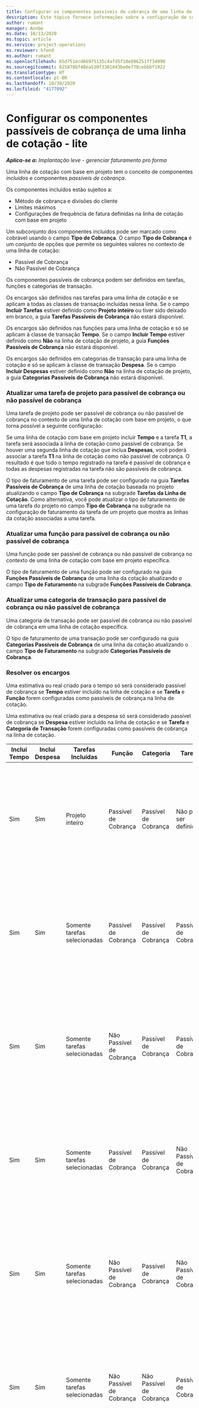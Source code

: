 ```yaml
---
title: Configurar os componentes passíveis de cobrança de uma linha de cotação - lite
description: Este tópico fornece informações sobre a configuração de componentes passíveis de cobrança e não passíveis de cobrança em uma linha de cotação com base em projeto.
author: rumant
manager: Annbe
ms.date: 10/13/2020
ms.topic: article
ms.service: project-operations
ms.reviewer: kfend
ms.author: rumant
ms.openlocfilehash: b5d751ecd66975135c4afd5f18e896251ff34990
ms.sourcegitcommit: 625878bf48ea530f3381843be0e778cebbbf1922
ms.translationtype: HT
ms.contentlocale: pt-BR
ms.lasthandoff: 10/30/2020
ms.locfileid: "4177092"
---
```

# <a name="configure-the-chargeable-components-of-a-quote-line---lite"></a>Configurar os componentes passíveis de cobrança de uma linha de cotação - lite

_**Aplica-se a:** Implantação leve - gerenciar faturamento pro forma_

Uma linha de cotação com base em projeto tem o conceito de componentes *incluídos* e componentes *passíveis de cobrança*.

Os componentes incluídos estão sujeitos a:

  - Método de cobrança e divisões do cliente
  - Limites máximos 
  - Configurações de frequência de fatura definidas na linha de cotação com base em projeto

Um subconjunto dos componentes incluídos pode ser marcado como cobrável usando o campo **Tipo de Cobrança**. O campo **Tipo de Cobrança** é um conjunto de opções que permite os seguintes valores no contexto de uma linha de cotação:

  - Passível de Cobrança
  - Não Passível de Cobrança

Os componentes passíveis de cobrança podem ser definidos em tarefas, funções e categorias de transação.

Os encargos são definidos nas tarefas para uma linha de cotação e se aplicam a todas as classes de transação incluídas nessa linha. Se o campo **Incluir Tarefas** estiver definido como **Projeto inteiro** ou tiver sido deixado em branco, a guia **Tarefas Passíveis de Cobrança** não estará disponível.

Os encargos são definidos nas funções para uma linha de cotação e só se aplicam à classe de transação **Tempo**. Se o campo **Incluir Tempo** estiver definido como **Não** na linha de cotação de projeto, a guia **Funções Passíveis de Cobrança** não estará disponível.

Os encargos são definidos em categorias de transação para uma linha de cotação e só se aplicam à classe de transação **Despesa**. Se o campo **Incluir Despesas** estiver definido como **Não** na linha de cotação de projeto, a guia **Categorias Passíveis de Cobrança** não estará disponível.

### <a name="update-a-project-task-to-be-chargeable-or-non-chargeable"></a>Atualizar uma tarefa de projeto para passível de cobrança ou não passível de cobrança

Uma tarefa de projeto pode ser passível de cobrança ou não passível de cobrança no contexto de uma linha de cotação com base em projeto, o que torna possível a seguinte configuração:

Se uma linha de cotação com base em projeto incluir **Tempo** e a tarefa **T1**, a tarefa será associada à linha de cotação como passível de cobrança. Se houver uma segunda linha de cotação que inclua **Despesas**, você poderá associar a tarefa **T1** na linha de cotação como não passível de cobrança. O resultado é que todo o tempo registrado na tarefa é passível de cobrança e todas as despesas registradas na tarefa não são passíveis de cobrança.

O tipo de faturamento de uma tarefa pode ser configurado na guia **Tarefas Passíveis de Cobrança** de uma linha de cotação baseada no projeto atualizando o campo **Tipo de Cobrança** na subgrade **Tarefas da Linha de Cotação**. Como alternativa, você pode atualizar o tipo de faturamento de uma tarefa do projeto no campo **Tipo de Cobrança** na subgrade na configuração de faturamento da tarefa de um projeto que mostra as linhas da cotação associadas a uma tarefa.

### <a name="update-a-role-to-be-chargeable-or-non-chargeable"></a>Atualizar uma função para passível de cobrança ou não passível de cobrança

Uma função pode ser passível de cobrança ou não passível de cobrança no contexto de uma linha de cotação com base em projeto específica.

O tipo de faturamento de uma função pode ser configurado na guia **Funções Passíveis de Cobrança** de uma linha da cotação atualizando o campo **Tipo de Faturamento** na subgrade **Funções Passíveis de Cobrança**.

### <a name="update-a-transaction-category-to-be-chargeable-or-non-chargeable"></a>Atualizar uma categoria de transação para passível de cobrança ou não passível de cobrança

Uma categoria de transação pode ser passível de cobrança ou não passível de cobrança em uma linha de cotação específica.

O tipo de faturamento de uma transação pode ser configurado na guia **Categorias Passíveis de Cobrança** de uma linha da cotação atualizando o campo **Tipo de Faturamento** na subgrade **Categorias Passíveis de Cobrança**.

### <a name="resolve-chargeability"></a>Resolver os encargos
Uma estimativa ou real criado para o tempo só será considerado passível de cobrança se **Tempo** estiver incluído na linha de cotação e se **Tarefa** e **Função** forem configuradas como passíveis de cobrança na linha de cotação.

Uma estimativa ou real criado para a despesa só será considerado passível de cobrança se **Despesa** estiver incluído na linha de cotação e se **Tarefa** e **Categoria de Transação** forem configuradas como passíveis de cobrança na linha de cotação.

| Inclui Tempo | Inclui Despesa | Tarefas Incluídas | Função | Categoria | Tarefa | Cobrança |
| --- | --- | --- | --- | --- | --- | --- |
| Sim | Sim | Projeto inteiro | Passível de Cobrança | Passível de Cobrança | Não pode ser definido | Cobrança em um tempo real: Passível de Cobrança </br>Tipo de cobrança em uma despesa real: Passível de Cobrança |
| Sim | Sim | Somente tarefas selecionadas | Passível de Cobrança | Passível de Cobrança | Passível de Cobrança | Cobrança em um tempo real: Passível de Cobrança</br>Tipo de cobrança em uma despesa real: Passível de Cobrança |
| Sim | Sim | Somente tarefas selecionadas | Não Passível de Cobrança | Passível de Cobrança | Passível de Cobrança | Cobrança em um tempo real: Não Passível de Cobrança</br>Tipo de cobrança em uma despesa real: Passível de Cobrança |
| Sim | Sim | Somente tarefas selecionadas | Passível de Cobrança | Passível de Cobrança | Não Passível de Cobrança | Cobrança em um tempo real: Não Passível de Cobrança</br> Tipo de cobrança em uma despesa real: Não Passível de Cobrança |
| Sim | Sim | Somente tarefas selecionadas | Não Passível de Cobrança | Passível de Cobrança | Não Passível de Cobrança | Cobrança em um tempo real: Não Passível de Cobrança</br> Tipo de cobrança em uma despesa real: Não Passível de Cobrança |
| Sim | Sim | Somente tarefas selecionadas | Não Passível de Cobrança | Não Passível de Cobrança | Passível de Cobrança | Cobrança em um tempo real: Não Passível de Cobrança</br> Tipo de cobrança em uma despesa real: Não Passível de Cobrança |
| No | Sim | Projeto inteiro | Não pode ser definido | Passível de Cobrança | Não pode ser definido | Cobrança em um tempo real: Não disponível </br>Tipo de cobrança em uma despesa real: Passível de Cobrança |
| No | Sim | Projeto inteiro | Não pode ser definido | Não Passível de Cobrança | Não pode ser definido | Cobrança em um tempo real: Não disponível </br>Tipo de cobrança em uma despesa real: Não Passível de Cobrança |
| Sim | No | Projeto inteiro | Passível de Cobrança | Não pode ser definido | Não pode ser definido | Cobrança em um tempo real: Passível de Cobrança</br>Tipo de cobrança em uma despesa real: Não disponível |
| Sim | No | Projeto inteiro | Não Passível de Cobrança | Não pode ser definido | Não pode ser definido | Cobrança em um tempo real: Não Passível de Cobrança </br>Tipo de cobrança em uma despesa real: Não disponível |


[!INCLUDE[footer-include](../../includes/footer-banner.md)]
